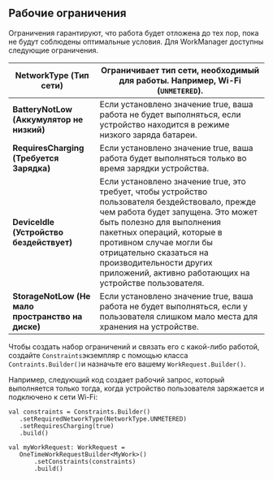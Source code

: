 ## Рабочие ограничения

Ограничения гарантируют, что работа будет отложена до тех пор, пока не будут соблюдены оптимальные условия. Для WorkManager доступны следующие ограничения.


| **NetworkType (Тип сети)**                                          | Ограничивает тип сети, необходимый для работы. Например, Wi-Fi (`UNMETERED`).                                                                                                                                                                                                                                                                                                                                                                                                                                                                                                   |
| -------------------------------------------------------------------------- | ------------------------------------------------------------------------------------------------------------------------------------------------------------------------------------------------------------------------------------------------------------------------------------------------------------------------------------------------------------------------------------------------------------------------------------------------------------------------------------------------------------------------------------------------------------------------------------------------------------------------------ |
| **BatteryNotLow (Аккумулятор не низкий)**               | Если установлено значение true, ваша работа не будет выполняться, если устройство находится в режиме низкого заряда батареи.                                                                                                                                                                                                                                                                                                                                                                                              |
| **RequiresCharging (Требуется Зарядка)**                   | Если установлено значение true, ваша работа будет выполняться только во время зарядки устройства.                                                                                                                                                                                                                                                                                                                                                                                                                                               |
| **DeviceIdle (Устройство бездействует)**             | Если установлено значение true, это требует, чтобы устройство пользователя бездействовало, прежде чем работа будет запущена. Это может быть полезно для выполнения пакетных операций, которые в противном случае могли бы отрицательно сказаться на производительности других приложений, активно работающих на устройстве пользователя. |
| **StorageNotLow (Не мало пространство на диске)** | Если установлено значение true, ваша работа не будет выполняться, если у пользователя слишком мало места для хранения на устройстве.                                                                                                                                                                                                                                                                                                                                                                                |

Чтобы создать набор ограничений и связать его с какой-либо работой, создайте `Constraints`экземпляр с помощью класса `Contraints.Builder()`и назначьте его вашему `WorkRequest.Builder()`.

Например, следующий код создает рабочий запрос, который выполняется только тогда, когда устройство пользователя заряжается и подключено к сети Wi-Fi:

```
val constraints = Constraints.Builder()
   .setRequiredNetworkType(NetworkType.UNMETERED)
   .setRequiresCharging(true)
   .build()

val myWorkRequest: WorkRequest =
   OneTimeWorkRequestBuilder<MyWork>()
       .setConstraints(constraints)
       .build()
```

![](data:image/gif;base64,R0lGODlhAQABAPABAP///wAAACH5BAEKAAAALAAAAAABAAEAAAICRAEAOw==)![](data:image/gif;base64,R0lGODlhAQABAPABAP///wAAACH5BAEKAAAALAAAAAABAAEAAAICRAEAOw== "Click and drag to move")
